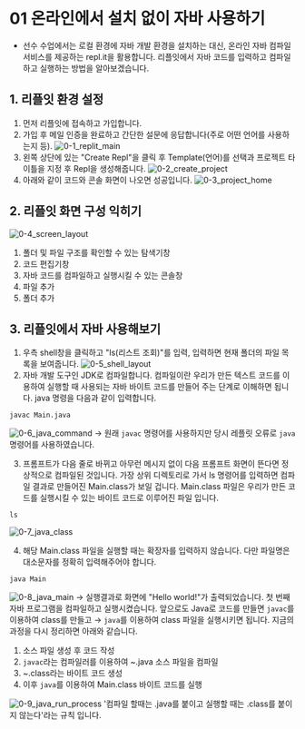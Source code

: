 # 01 온라인에서 설치 없이 자바 사용하기
- 선수 수업에서는 로컬 환경에 자바 개발 환경을 설치하는 대신, 온라인 자바 컴파일 서비스를 제공하는 repl.it을 활용합니다. 리플잇에서 자바 코드를 입력하고 컴파일하고 실행하는 방법을 알아보겠습니다.
## 1. 리플잇 환경 설정
1. 먼저 리플잇에 접속하고 가입합니다.
2. 가입 후 메일 인증을 완료하고 간단한 설문에 응답합니다(주로 어떤 언어를 사용하는지 등).
![0-1_replit_main](https://github.com/Ki-Sung/must_have_JAVA/assets/80456601/212b10b3-2c93-4cf5-9073-270781e6e59f)
3. 왼쪽 상단에 있는 "Create Repl"을 클릭 후 Template(언어)를 선택과 프로젝트 타이틀을 지정 후 Repl을 생성해줍니다.
![0-2_create_project](https://github.com/Ki-Sung/must_have_JAVA/assets/80456601/a2511410-6a62-4cc5-a7ed-07f467b9d8b4)
4. 아래와 같이 코드와 콘솔 화면이 나오면 성공입니다.
![0-3_project_home](https://github.com/Ki-Sung/must_have_JAVA/assets/80456601/7fb68c41-b19b-4c58-8eee-52de3d906143)

## 2. 리플잇 화면 구성 익히기
![0-4_screen_layout](https://github.com/Ki-Sung/must_have_JAVA/assets/80456601/ca8949bd-664d-4719-9329-adbdd51b1557)

  1) 폴더 및 파일 구조를 확인할 수 있는 탐색기창
  2) 코드 편집기창
  3) 자바 코드를 컴파일하고 실행시킬 수 있는 콘솔창
  4) 파일 추가
  5) 폴더 추가

## 3. 리플잇에서 자바 사용해보기
1. 우측 shell창을 클릭하고 "ls(리스트 조회)"를 입력, 입력하면 현재 폴더의 파일 목록을 보여줍니다.
![0-5_shell_layout](https://github.com/Ki-Sung/must_have_JAVA/assets/80456601/86c3fe84-5bf9-4fe8-b03f-5c53ce79fe36)
2. 자바 개발 도구인 JDK로 컴파일합니다. 컴파일이란 우리가 만든 텍스트 코드를 이용하여 실행할 때 사용되는 자바 바이트 코드를 만들어 주는 단계로 이해하면 됩니다. java 명령을 다음과 같이 입력합니다.
```
javac Main.java
```
![0-6_java_command](https://github.com/Ki-Sung/must_have_JAVA/assets/80456601/9811958b-cece-4bd2-8b15-e549459ec48b)
&rightarrow; 원래 `javac` 명령어를 사용하지만 당시 레플릿 오류로 `java`명령어를 사용하였습니다.

3. 프롬프트가 다음 줄로 바뀌고 아무런 메시지 없이 다음 프롬프트 화면이 뜬다면 정상적으로 컴파일된 것입니다. 가장 상위 디렉토리로 가서 ls 명령어를 입력하면 컴파일 결과로 만들어진 Main.class가 보일 겁니다. Main.class 파일은 우리가 만든 코드를 실행시킬 수 있는 바이트 코드로 이루어진 파일 입니다.
```
ls
```
![0-7_java_class](https://github.com/Ki-Sung/must_have_JAVA/assets/80456601/9be511ea-9685-4c33-8829-9e63b5232fa4)

4. 해당 Main.class 파일을 실행할 때는 확장자를 입력하지 않습니다. 다만 파일명은 대소문자를 정확히 입력해주어야 합니다.
```
java Main
```
![0-8_java_main](https://github.com/Ki-Sung/must_have_JAVA/assets/80456601/fe36dcb3-090e-4e84-8b3c-03076a26bb8d)
&rightarrow; 실행결과로 화면에 "Hello world!"가 출력되었습니다. 첫 번째 자바 프로그램을 컴파일하고 실행시켰습니다. 앞으로도 Java로 코드를 만들면 `javac`를 이용하여 class를 만들고 &rarr; `java`를 이용하여 class 파일을 실행시키면 됩니다. 지금의 과정을 다시 정리하면 아래와 같습니다.

  1) 소스 파일 생성 후 코드 작성 
  2) `javac`라는 컴파일러를 이용하여 ~.java 소스 파일을 컴파일 
  3) ~.class라는 바이트 코드 생성 
  4) 이후 `java`를 이용하여 Main.class 바이트 코드를 실행

![0-9_java_run_process](https://github.com/Ki-Sung/must_have_JAVA/assets/80456601/82aef537-5e6f-4434-9674-48d2c04b1d23)
'컴파일 할때는 .java를 붙이고 실행할 때는 .class를 붙이지 않는다'라는 규칙 입니다. 
